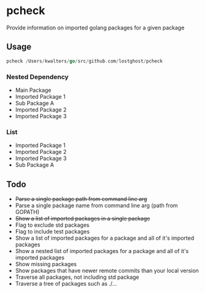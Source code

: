 # pcheck

Provide information on imported golang packages for a given package

## Usage

```go
pcheck /Users/kwalters/go/src/github.com/lostghost/pcheck
```

### Nested Dependency

- Main Package
 - Imported Package 1
  - Sub Package A
 - Imported Package 2
 - Imported Package 3

### List

- Imported Package 1
- Imported Package 2
- Imported Package 3
- Sub Package A

## Todo

- ~~Parse a single package path from command line arg~~
- Parse a single package name from command line arg (path from GOPATH)
- ~~Show a list of imported packages in a single package~~
- Flag to exclude std packages
- Flag to include test packages
- Show a list of imported packages for a package and all of it's imported packages
- Show a nested list of imported packages for a package and all of it's imported packages
- Show missing packages
- Show packages that have newer remote commits than your local version
- Traverse all packages, not including std package
- Traverse a tree of packages such as ./...
